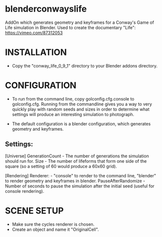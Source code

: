blenderconwayslife
==================

AddOn which generates geometry and keyframes for a Conway's Game of Life simulation in Blender. Used to create the documentary "Life": https://vimeo.com/87312053


INSTALLATION
============
- Copy the "conway_life_0_9_1" directory to your Blender addons directory.


CONFIGURATION
=============
- To run from the command line, copy golconfig.cfg.console to golconfig.cfg.
Running from the commandline gives you a way to very quickly play with random
seeds and sizes in order to determine what settings will produce an interesting
simulation to photograph.

- The default configuration is a blender configuration, which generates geometry
and keyframes.

Settings:
---------
[Universe]
GenerationCount - The number of generations the simulation should run for.
Size - The number of lifeforms that form one side of the square (so a setting of
  60 would produce a 60x60 grid).

[Rendering]
Renderer: - "console" to render to the command line, "blender" to render
  geometry and keyframes in blender.
PauseAfterRandomize - Number of seconds to pause the simulation after the
  initial seed (useful for console rendering).


SCENE SETUP
===========
- Make sure the cycles renderer is chosen.
- Create an object and name it "OriginalCell".
